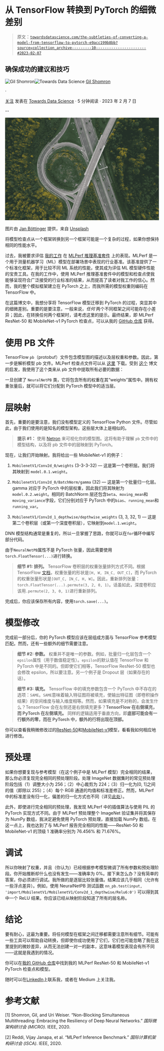 # 从 TensorFlow 转换到 PyTorch 的细微差别

> 原文：[`towardsdatascience.com/the-subtleties-of-converting-a-model-from-tensorflow-to-pytorch-e9acc199b8bb?source=collection_archive---------10-----------------------#2023-02-07`](https://towardsdatascience.com/the-subtleties-of-converting-a-model-from-tensorflow-to-pytorch-e9acc199b8bb?source=collection_archive---------10-----------------------#2023-02-07)

## 确保成功的建议和技巧

[](https://medium.com/@gil.shomron?source=post_page-----e9acc199b8bb--------------------------------)![Gil Shomron](https://medium.com/@gil.shomron?source=post_page-----e9acc199b8bb--------------------------------)[](https://towardsdatascience.com/?source=post_page-----e9acc199b8bb--------------------------------)![Towards Data Science](https://towardsdatascience.com/?source=post_page-----e9acc199b8bb--------------------------------) [Gil Shomron](https://medium.com/@gil.shomron?source=post_page-----e9acc199b8bb--------------------------------)

·

[关注](https://medium.com/m/signin?actionUrl=https%3A%2F%2Fmedium.com%2F_%2Fsubscribe%2Fuser%2F6f73b54221a8&operation=register&redirect=https%3A%2F%2Ftowardsdatascience.com%2Fthe-subtleties-of-converting-a-model-from-tensorflow-to-pytorch-e9acc199b8bb&user=Gil+Shomron&userId=6f73b54221a8&source=post_page-6f73b54221a8----e9acc199b8bb---------------------post_header-----------) 发表在 [Towards Data Science](https://towardsdatascience.com/?source=post_page-----e9acc199b8bb--------------------------------) · 5 分钟阅读 · 2023 年 2 月 7 日 [](https://medium.com/m/signin?actionUrl=https%3A%2F%2Fmedium.com%2F_%2Fvote%2Ftowards-data-science%2Fe9acc199b8bb&operation=register&redirect=https%3A%2F%2Ftowardsdatascience.com%2Fthe-subtleties-of-converting-a-model-from-tensorflow-to-pytorch-e9acc199b8bb&user=Gil+Shomron&userId=6f73b54221a8&source=-----e9acc199b8bb---------------------clap_footer-----------)

--

[](https://medium.com/m/signin?actionUrl=https%3A%2F%2Fmedium.com%2F_%2Fbookmark%2Fp%2Fe9acc199b8bb&operation=register&redirect=https%3A%2F%2Ftowardsdatascience.com%2Fthe-subtleties-of-converting-a-model-from-tensorflow-to-pytorch-e9acc199b8bb&source=-----e9acc199b8bb---------------------bookmark_footer-----------)![](img/33e5c81524956775a1c3ab84475d8eb7.png)

图片由 [Jan Böttinger](https://unsplash.com/@bttngr?utm_source=medium&utm_medium=referral) 提供，来自 [Unsplash](https://unsplash.com/?utm_source=medium&utm_medium=referral)

将模型检查点从一个框架转换到另一个框架可能是一个复杂的过程，如果你想保持相同的性能水平。

过去，我被要求评估 [我的工作](https://arxiv.org/abs/2004.09309) 在 [MLPerf 推理基准套件](https://arxiv.org/abs/1911.02549) 上的表现。MLPerf 是一个用于测量机器学习（ML）模型在部署场景中表现的行业基准。该基准提供了一个标准化框架，用于比较不同 ML 系统的性能，使其成为评估 ML 模型硬件性能的宝贵工具。在我的工作中，使用 MLPerf 推理基准套件中的模型和检查点使我能够呈现符合广泛接受的行业标准的结果，从而提高了读者对我工作的信心。然而，我的整个模拟框架建立在 PyTorch 之上，而我所需的模型权重则编码在 TensorFlow 中。

在这篇博文中，我想分享将 TensorFlow 模型迁移到 PyTorch 的过程，突显其中的细微差别。重要的是要注意，一般来说，*任何* 两个不同框架之间可能存在小差异；因此，在转换任何两个框架时，请考虑这里的提示。最终结果，即 MLPerf ResNet-50 和 MobileNet-v1 PyTorch 检查点，可以从我的 [GitHub 仓库](https://github.com/gilshm/mlperf-pytorch) 获得。

# 使用 PB 文件

TensorFlow `pb`（protobuf）文件包含模型图的描述以及层权重和参数。因此，第一步是解析模型 pb 文件。MLPerf 检查点文件可以从 [这里](https://github.com/mlperf/inference/tree/master/vision/classification_and_detection) 下载。受到 [这个](https://leimao.github.io/blog/Save-Load-Inference-From-TF2-Frozen-Graph/) 博文的启发，我使用了这个类来从 pb 文件中提取所有必要的数据：

一旦创建了 `NeuralNetPB` 类，它将包含所有的权重在其“weights”属性中。拥有权重张量后，就可以将它们分配到 PyTorch 模型中的适当层。

# 层映射

首先，重要的是要注意，我们没有模型定义的 TensorFlow Python 文件。尽管如此，由于我们使用的是知名的模型架构，这些层大体上是相似的。

> **提示 #1：** 使用 [Netron](https://lutzroeder.github.io/netron/) 来可视化你的模型图。这将有助于理解 `pb` 文件中的模型结构，以及将 pb 文件中的层映射到 PyTorch。

现在，让我们开始映射。我将给出一些 MobileNet-v1 的例子：

1.  `MobilenetV1/Conv2d_0/weights` (3-3-3-32) — 这是第一个卷积层。我们将其映射到 `model.0.1.weight`。

1.  `MobilenetV1/Conv2d_0/BatchNorm/gamma` (32) — 这是第一个批量归一化层。gamma 对应于 PyTorch 中的层权重，因此我们将其映射为`model.0.2.weight`。相同的 BatchNorm 层还包含`beta`、`moving_mean`和`moving_variance`字段，它们分别对应于 PyTorch 中的`bias`、`running_mean`和`running_var`。

1.  `MobilenetV1/Conv2d_1_depthwise/depthwise_weights` (3, 3, 32, 1) — 这是第二个卷积层（或第一个深度卷积层），它映射到`model.1.weight`。

DNN 模型结构通常是重复的，所以一旦掌握了思路，你就可以在`for`循环中编写部分代码。

由于`NeuralNetPB`属性不是 PyTorch 张量，因此需要使用`torch.FloatTensor(...)`进行转换。

> **细节 #1: 排列。** TensorFlow 卷积层的权重张量排列方式不同。根据 TensorFlow [文档](https://www.tensorflow.org/api_docs/python/tf/nn/conv2d)，权重张量的形状是`[H, W, IN_C, OUT_C]`，而 PyTorch 的权重张量形状是`[OUT_C, IN_C, H, W]`。因此，重新排列张量：`torch.FloatTensor(...).permute(3, 2, 0, 1)`。话虽如此，深度卷积应该用`.permute(2, 3, 0, 1)`进行重新排列。

完成后，你应该保存所有内容，使用`torch.save(...)`。

# 模型修改

完成前一部分后，你的 PyTorch 模型应该在层组成方面与 TensorFlow 参考模型匹配。然而，还有一些额外的细节需要注意。

> **细节 #2: 参数。** 权重并不是唯一的参数。例如，批量归一化层包含一个`epsilon`属性（用于数值稳定性）。`epsilon`的默认值在 TensorFlow 和 PyTorch 中是不同的。但即使它们相等，TensorFlow ResNet-50 模型也会修改 epsilon，所以要注意。另一个例子是 Dropout 层（如果存在的话）。
> 
> **细节 #3: 填充。** TensorFlow 中的填充参数包含一个 PyTorch 中不存在的选项：`SAME`。`SAME`意味着输入特征图将被填充，使输出特征图（即卷积操作结果）的空间维度与输入维度相等。然而，如果填充是不对称的，会发生什么？TensorFlow 会在左侧还是右侧填充更多？**TensorFlow 在右侧填充，而 PyTorch 在左侧填充。** 同样的逻辑适用于垂直方向，即**底部可能会有一行额外的零，而在 PyTorch 中，额外的行将出现在顶部。**

你可以查看我稍微修改过的[ResNet-50](https://github.com/gilshm/mlperf-pytorch/blob/master/models/resnet.py)和[MobileNet-v1](https://github.com/gilshm/mlperf-pytorch/blob/master/models/mobilenet_v1.py)模型，看看我如何相应地进行修改。

# 预处理

如果你想要复现与参考模型（在这个例子中是 MLPerf 模型）完全相同的结果，那么你必须复现完全相同的预处理阶段。处理 ImageNet 数据集时的常见预处理阶段包括（1）调整大小为 256；（2）中心裁剪为 224；（3）归一化为[0, 1]之间的值（即除以 255）；（4）每个 RGB 通道的均值和标准差修正。然而，MLPerf 中的标准差没有归一化，偏差的归一化方式也不同（详见[此处](https://github.com/mlperf/inference/blob/master/vision/classification_and_detection/python/dataset.py)）。

此外，即使进行完全相同的预处理，我发现 MLPerf 中的插值算法与使用 PIL 的 PyTorch 实现方式不同。由于 MLPerf 预处理整个 ImageNet 验证集并将其保存为 NumPy 数组，我决定避免使用 PyTorch 预处理，直接加载 NumPy 数组。在这一点上，我也达到了与 MLPerf 报告完全相同的性能——ResNet-50 和 MobileNet-v1 的顶级 1 准确率分别为 76.456% 和 71.676%。

# 调试

所以你映射了权重，并且（你认为）已经根据参考模型微调了所有参数和预处理阶段。你开始推断却什么也没有发生——准确率为 0%。接下来怎么办？没有简单的答案，你必须进行调试。我所做的是逐层比较张量值。结果应该几乎相同（允许有一些浮点差异）。例如，使用 NeuralNetPB 测试函数 `nn_pb.test(input, 'import/MobilenetV1/MobilenetV1/Conv2d_1_depthwise/Relu6:0')` 可以得到其中一个 ReLU 结果。你应该已经从映射阶段知道了所有的层名称。

# 结论

要有耐心，这最为重要。将任何模型在框架之间迁移都需要注意所有细节。可能有一些工具可以帮助自动转换，但即使你成功使用了它们，它们也可能忽略了我在这里提到的微妙差异，从而无法创建一对一的副本，这意味着模型表现会有所不同——这就是我遇到的情况。

你可以在[我的 GitHub 仓库](https://github.com/gilshm/mlperf-pytorch)中找到我的 MLPerf ResNet-50 和 MobileNet-v1 PyTorch 检查点和模型。

随时可以在[LinkedIn](https://www.linkedin.com/in/gilsho/)上联系我，或者在 Medium 上关注我。

# 参考文献

[1] Shomron, Gil, and Uri Weiser. “Non-Blocking Simultaneous Multithreading: Embracing the Resiliency of Deep Neural Networks.” *国际微架构研讨会 (MICRO)*. IEEE, 2020.

[2] Reddi, Vijay Janapa, et al. “MLPerf Inference Benchmark.” *国际计算机架构研讨会 (ISCA)*. IEEE, 2020.
